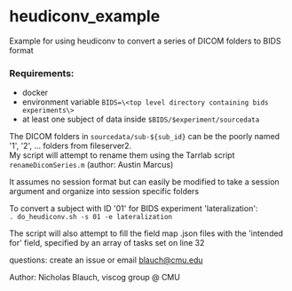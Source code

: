 # heudiconv_example
Example for using heudiconv to convert a series of DICOM folders to BIDS format

### Requirements:
- docker
- environment variable `BIDS=\<top level directory containing bids experiments\>`
- at least one subject of data inside `$BIDS/$experiment/sourcedata`

The DICOM folders in `sourcedata/sub-${sub_id}` can be the poorly named '1', '2', ... folders from fileserver2.  
My script will attempt to rename them using the Tarrlab script `renameDicomSeries.m` (author: Austin Marcus)

It assumes no session format but can easily be modified to take a session argument and organize into session specific folders

To convert a subject with ID '01' for BIDS experiment 'lateralization':  
`. do_heudiconv.sh -s 01 -e lateralization`

The script will also attempt to fill the field map .json files with the 'intended for' field, specified by an array of tasks set on line 32

questions: create an issue or email blauch@cmu.edu

Author: Nicholas Blauch, viscog group @ CMU

